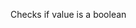 Checks if value is a boolean

<rv-example-tabs class="pt-3" handle="is-boolean-formatter">
<template type="single-html-file">
<div rv-text="[] | isBoolean"></div>
<div rv-text="{} | isBoolean"></div>
<div rv-text="'abc' | isBoolean"></div>
<div rv-text="true | isBoolean"></div>
<div rv-text="1 | isBoolean"></div>
<div rv-text="0 | isBoolean"></div>
<div rv-text="undefined | isBoolean"></div>
</template>
</rv-example-tabs>